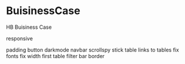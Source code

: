 # BuisinessCase
HB Buisiness Case

responsive

padding button
darkmode
navbar scrollspy
stick table links to tables
fix fonts
fix width first table
filter bar border